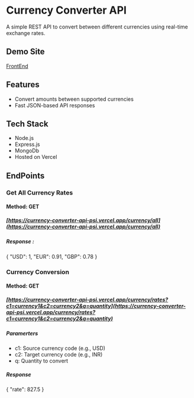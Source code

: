 # Currency Converter API

A simple REST API to convert between different currencies using real-time exchange rates.

## Demo Site
[FrontEnd](https://kartz-currency-converter-api-fronte.vercel.app/)

## Features
- Convert amounts between supported currencies
- Fast JSON-based API responses

## Tech Stack
- Node.js
- Express.js
- MongoDb
- Hosted on Vercel

## EndPoints

### Get All Currency Rates
#### Method: GET
##### [https://currency-converter-api-psi.vercel.app/currency/all](https://currency-converter-api-psi.vercel.app/currency/all) 
##### Response : 
{ "USD": 1, "EUR": 0.91, "GBP": 0.78 }
  

### Currency Conversion
#### Method: GET
##### [https://currency-converter-api-psi.vercel.app/currency/rates?c1=currency1&c2=currency2&q=quantity](https://currency-converter-api-psi.vercel.app/currency/rates?c1=currency1&c2=currency2&q=quantity)
##### Paramerters
- c1: Source currency code (e.g., USD)
- c2: Target currency code (e.g., INR)
- q: Quantity to convert

  
##### Response 
{ "rate": 827.5 }

